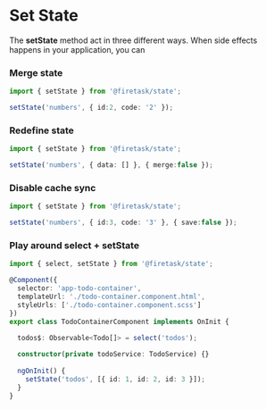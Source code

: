 # Set State

The **setState** method act in three different ways. When side effects happens in your application, you can

### Merge state

```typescript
import { setState } from '@firetask/state';

setState('numbers', { id:2, code: '2' });
```

### Redefine state

```typescript
import { setState } from '@firetask/state';

setState('numbers', { data: [] }, { merge:false });
```

### Disable cache sync

```typescript
import { setState } from '@firetask/state';

setState('numbers', { id:3, code: '3' }, { save:false });
```

### Play around select + setState

```typescript
import { select, setState } from '@firetask/state';

@Component({
  selector: 'app-todo-container',
  templateUrl: './todo-container.component.html',
  styleUrls: ['./todo-container.component.scss']
})
export class TodoContainerComponent implements OnInit {

  todos$: Observable<Todo[]> = select('todos');
  
  constructor(private todoService: TodoService) {}
 
  ngOnInit() {
    setState('todos', [{ id: 1, id: 2, id: 3 }]);
  }
}
```

